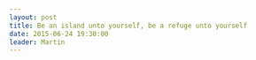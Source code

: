 ```yaml
---
layout: post
title: Be an island unto yourself, be a refuge unto yourself
date: 2015-06-24 19:30:00
leader: Martin
---
```

